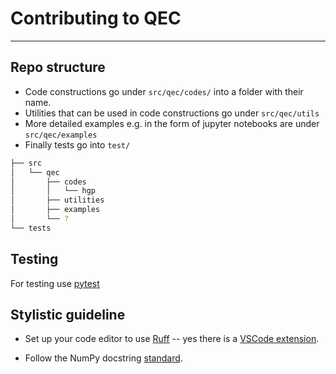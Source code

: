 # Contributing to QEC
---

## Repo structure

- Code constructions go under `src/qec/codes/` into a folder with their name.
- Utilities that can be used in code constructions go under `src/qec/utils`
- More detailed examples e.g. in the form of jupyter notebooks are under `src/qec/examples`
- Finally tests go into `test/`

```bash 
├── src 
│   └── qec
│       ├── codes
│       │   └── hgp
│       ├── utilities
│       ├── examples
│       └── ?
└── tests 
```

## Testing 

For testing use [pytest](https://docs.pytest.org/en/stable/getting-started.html)

## Stylistic guideline

- Set up your code editor to use [Ruff](https://docs.astral.sh/ruff/) -- yes there is a [VSCode extension](https://marketplace.visualstudio.com/items?itemName=charliermarsh.ruff).

- Follow the NumPy docstring [standard](https://numpydoc.readthedocs.io/en/latest/format.html#docstring-standard). 


    
